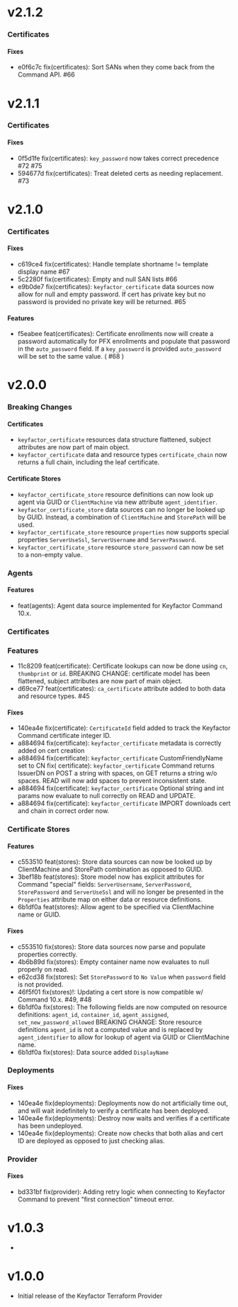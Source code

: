 # v2.1.2
### Certificates

#### Fixes
* e0f6c7c fix(certificates): Sort SANs when they come back from the Command API. #66

# v2.1.1
### Certificates

#### Fixes
* 0f5d1fe fix(certificates): `key_password` now takes correct precedence #72 #75
* 594677d fix(certificates): Treat deleted certs as needing replacement. #73

# v2.1.0
### Certificates

#### Fixes
* c619ce4 fix(certificates): Handle template shortname != template display name #67
* 5c2280f fix(certificates): Empty and null SAN lists #66
* e9b0de7 fix(certificates): `keyfactor_certificate` data sources now allow for null and empty password. If cert has 
private key but no password is provided no private key will be returned. #65

#### Features
- f5eabee feat(certificates): Certificate enrollments now will create a password automatically for PFX enrollments and 
populate that password in the `auto_password` field. If a `key_password` is provided `auto_password` will be set to the 
same value. ( #68 )

# v2.0.0

### Breaking Changes

#### Certificates
* `keyfactor_certificate` resources data structure flattened, subject attributes are now part of main object.
* `keyfactor_certificate` data and resource types `certificate_chain` now returns a full chain, including the leaf
  certificate.

#### Certificate Stores
* `keyfactor_certificate_store` resource definitions can now look up agent via GUID or `ClientMachine` via new
  attribute `agent_identifier`.
* `keyfactor_certificate_store` data sources can no longer be looked up by GUID. Instead, a combination
  of `ClientMachine` and `StorePath` will be used.
* `keyfactor_certificate_store` resource `properties` now supports special properties `ServerUseSsl`, `ServerUsername`
  and `ServerPassword`.
* `keyfactor_certificate_store` resource `store_password` can now be set to a non-empty value.

### Agents

#### Features
* feat(agents): Agent data source implemented for Keyfactor Command 10.x.

### Certificates

### Features
* 11c8209 feat(certificate): Certificate lookups can now be done using `cn`, `thumbprint` or `id`. BREAKING CHANGE:
  certificate model has been flattened, subject attributes are now part of main object.
* d69ce77 feat(certificates): `ca_certificate` attribute added to both data and resource types. #45
#### Fixes
* 140ea4e fix(certificate): `CertificateId` field added to track the Keyfactor Command certificate integer ID.
* a884694 fix(certificate): `keyfactor_certificate` metadata is correctly added on cert creation
* a884694 fix(certificate): `keyfactor_certificate` CustomFriendlyName set to CN fix(
  certificate): `keyfactor_certificate` Command returns IssuerDN on POST a string with spaces, on GET returns a string
  w/o spaces. READ will now add spaces to prevent inconsistent state.
* a884694 fix(certificate): `keyfactor_certificate` Optional string and int params now evaluate to null correctly on
  READ and UPDATE.
* a884694 fix(certificate): `keyfactor_certificate` IMPORT downloads cert and chain in correct order now.

### Certificate Stores

#### Features

* c553510 feat(stores): Store data sources can now be looked up by ClientMachine and StorePath combination as opposed to
  GUID.
* 3bef18b feat(stores): Store model now has explicit attributes for Command "special"
  fields: `ServerUsername`, `ServerPassword`, `StorePassword` and `ServerUseSsl` and will no longer be presented in
  the `Properties` attribute map on either data or resource definitions.
* 6b1df0a feat(stores): Allow agent to be specified via ClientMachine name or GUID.

#### Fixes

* c553510 fix(stores): Store data sources now parse and populate properties correctly.
* 4b6b89d fix(stores): Empty container name now evaluates to null properly on read.
* e62cd38 fix(stores): Set `StorePassword` to `No Value` when `password` field is not provided.
* 46f5f01 fix(stores)!: Updating a cert store is now compatible w/ Command 10.x. #49, #48
* 6b1df0a fix(stores): The following fields are now computed on resource
  definitions: `agent_id`, `container_id`, `agent_assigned`, `set_new_password_allowed` BREAKING CHANGE: Store resource
  definitions `agent_id` is not a computed value and is replaced by `agent_identifier` to allow for lookup of agent via
  GUID or ClientMachine name.
* 6b1df0a fix(stores): Data source added `DisplayName`

### Deployments

#### Fixes

* 140ea4e fix(deployments): Deployments now do not artificially time out, and will wait indefinitely to verify a
  certificate has been deployed.
* 140ea4e fix(deployments): Destroy now waits and verifies if a certificate has been undeployed.
* 140ea4e fix(deployments): Create now checks that both alias and cert ID are deployed as opposed to just checking
  alias.

### Provider

#### Fixes
* bd331bf fix(provider): Adding retry logic when connecting to Keyfactor Command to prevent "first connection" timeout 
error.

# v1.0.3
- 

# v1.0.0
- Initial release of the Keyfactor Terraform Provider